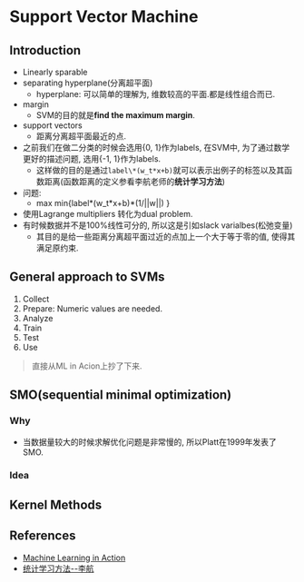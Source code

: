 # Support Vector Machine

## Introduction
- Linearly sparable
- separating hyperplane(分离超平面)
    - hyperplane: 可以简单的理解为, 维数较高的平面.都是线性组合而已.
- margin
    - SVM的目的就是**find the maximum margin**.
- support vectors
    - 距离分离超平面最近的点.
- 之前我们在做二分类的时候会选用{0, 1}作为labels, 在SVM中, 为了通过数学更好的描述问题, 选用{-1, 1}作为labels.
    - 这样做的目的是通过`label\*(w_t*x+b)`就可以表示出例子的标签以及其函数距离(函数距离的定义参看李航老师的**统计学习方法**)
- 问题:
    - max min{label\*(w_t*x+b)\*(1/||w||) }
- 使用Lagrange multipliers 转化为dual problem.
- 有时候数据并不是100%线性可分的, 所以这是引如slack varialbes(松弛变量)
    - 其目的是给一些距离分离超平面过近的点加上一个大于等于零的值, 使得其满足原约束.

## General approach to SVMs
1. Collect
2. Prepare: Numeric values are needed.
3. Analyze
4. Train
5. Test
6. Use

> 直接从ML in Acion上抄了下来.


## SMO(sequential minimal optimization)

### Why
- 当数据量较大的时候求解优化问题是非常慢的, 所以Platt在1999年发表了SMO.

### Idea


## Kernel Methods




## References
- [Machine Learning in Action](https://book.douban.com/subject/6962285/)
- [统计学习方法--李航](https://book.douban.com/subject/10590856/)